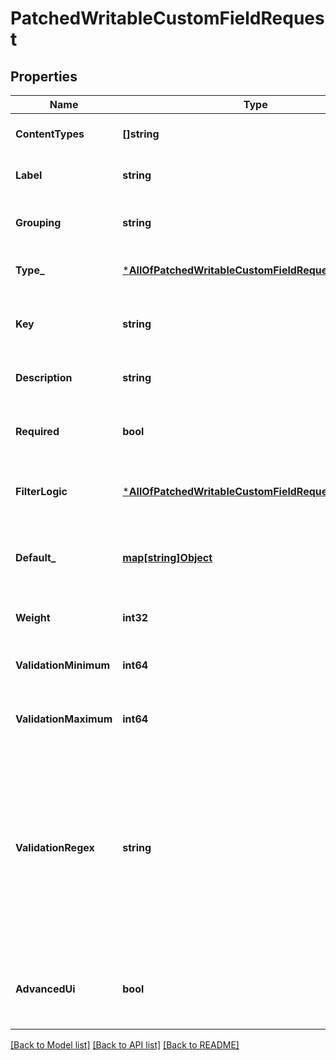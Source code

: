 # PatchedWritableCustomFieldRequest

## Properties
Name | Type | Description | Notes
------------ | ------------- | ------------- | -------------
**ContentTypes** | **[]string** |  | [optional] [default to null]
**Label** | **string** |  | [optional] [default to null]
**Grouping** | **string** | Human-readable grouping that this custom field belongs to. | [optional] [default to null]
**Type_** | [***AllOfPatchedWritableCustomFieldRequestType_**](AllOfPatchedWritableCustomFieldRequestType_.md) | The type of value(s) allowed for this field. | [optional] [default to null]
**Key** | **string** | Internal field name. Please use underscores rather than dashes in this key. | [optional] [default to null]
**Description** | **string** | A helpful description for this field. | [optional] [default to null]
**Required** | **bool** | If true, this field is required when creating new objects or editing an existing object. | [optional] [default to null]
**FilterLogic** | [***AllOfPatchedWritableCustomFieldRequestFilterLogic**](AllOfPatchedWritableCustomFieldRequestFilterLogic.md) | Loose matches any instance of a given string; Exact matches the entire field. | [optional] [default to null]
**Default_** | [**map[string]Object**](.md) | Default value for the field (must be a JSON value). Encapsulate strings with double quotes (e.g. \&quot;Foo\&quot;). | [optional] [default to null]
**Weight** | **int32** | Fields with higher weights appear lower in a form. | [optional] [default to null]
**ValidationMinimum** | **int64** | Minimum allowed value (for numeric fields) or length (for text fields). | [optional] [default to null]
**ValidationMaximum** | **int64** | Maximum allowed value (for numeric fields) or length (for text fields). | [optional] [default to null]
**ValidationRegex** | **string** | Regular expression to enforce on text field values. Use ^ and $ to force matching of entire string. For example, &lt;code&gt;^[A-Z]{3}$&lt;/code&gt; will limit values to exactly three uppercase letters. Regular expression on select and multi-select will be applied at &lt;code&gt;Custom Field Choices&lt;/code&gt; definition. | [optional] [default to null]
**AdvancedUi** | **bool** | Hide this field from the object&#x27;s primary information tab. It will appear in the \&quot;Advanced\&quot; tab instead. | [optional] [default to null]

[[Back to Model list]](../README.md#documentation-for-models) [[Back to API list]](../README.md#documentation-for-api-endpoints) [[Back to README]](../README.md)

